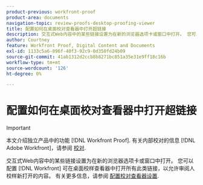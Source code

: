 ```yaml
---
product-previous: workfront-proof
product-area: documents
navigation-topic: review-proofs-desktop-proofing-viewer
title: 配置如何在桌面校对查看器中打开超链接
description: 交互式Web内容中的某些链接设置为在新的浏览器选项卡或窗口中打开。 您可以配置 [!DNL Workfront] 可在桌面校样查看器中打开所有此类链接，以允许审阅人校样新打开的内容。 有关更多信息，请参阅配置校对查看器设置。
author: Courtney
feature: Workfront Proof, Digital Content and Documents
exl-id: 1133c5a6-896f-40f3-92c9-0d350fd24b09
source-git-commit: 41ab1312d2ccb8b8271bc851a35e31e9ff18c16b
workflow-type: tm+mt
source-wordcount: '126'
ht-degree: 0%

---
```


# 配置如何在桌面校对查看器中打开超链接

>[!IMPORTANT]
>
>本文介绍独立产品中的功能 [!DNL Workfront Proof]. 有关内部校对的信息 [!DNL Adobe Workfront]，请参阅 [校对](../../../review-and-approve-work/proofing/proofing.md).

交互式Web内容中的某些链接设置为在新的浏览器选项卡或窗口中打开。 您可以配置 [!DNL Workfront] 可在桌面校样查看器中打开所有此类链接，以允许审阅人校样新打开的内容。 有关更多信息，请参阅 [配置校对查看器设置](../../../review-and-approve-work/proofing/reviewing-proofs-within-workfront/configure-proofing-viewer-settings.md).
